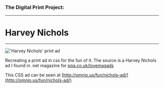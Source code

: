 ### The Digital Print Project:
---

# Harvey Nichols
***

!['Harvey Nichols' print ad](http://omnio.us/fun/nichols-ad/img/HarveyNicholsLipstickStainRemover.jpg "'Harvey Nichols' print ad")

Recreating a print ad in css for the fun of it. The source is a Harvey Nichols ad I found in .net magazine for [ppa.co.uk/lovemagads](http://www.ppa.co.uk/lovemagads)

This CSS ad can be seen at [http://omnio.us/fun/nichols-ad/](http://omnio.us/fun/nichols-ad/)